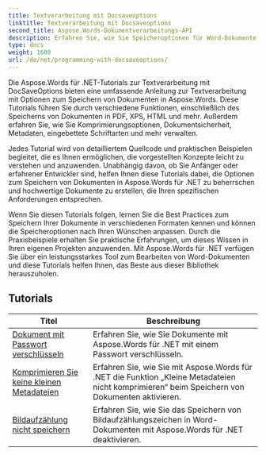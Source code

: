 ```yaml
---
title: Textverarbeitung mit Docsaveoptions
linktitle: Textverarbeitung mit Docsaveoptions
second_title: Aspose.Words-Dokumentverarbeitungs-API
description: Erfahren Sie, wie Sie Speicheroptionen für Word-Dokumente mit Aspose.Words für .NET anpassen. Die Tutorials führen Sie durch die verschiedenen verfügbaren Optionen, z. B. Dateiformat, Komprimierung und Passwortschutz.
type: docs
weight: 1600
url: /de/net/programming-with-docsaveoptions/
---
```

Die Aspose.Words für .NET-Tutorials zur Textverarbeitung mit DocSaveOptions bieten eine umfassende Anleitung zur Textverarbeitung mit Optionen zum Speichern von Dokumenten in Aspose.Words. Diese Tutorials führen Sie durch verschiedene Funktionen, einschließlich des Speicherns von Dokumenten in PDF, XPS, HTML und mehr. Außerdem erfahren Sie, wie Sie Komprimierungsoptionen, Dokumentsicherheit, Metadaten, eingebettete Schriftarten und mehr verwalten.

Jedes Tutorial wird von detailliertem Quellcode und praktischen Beispielen begleitet, die es Ihnen ermöglichen, die vorgestellten Konzepte leicht zu verstehen und anzuwenden. Unabhängig davon, ob Sie Anfänger oder erfahrener Entwickler sind, helfen Ihnen diese Tutorials dabei, die Optionen zum Speichern von Dokumenten in Aspose.Words für .NET zu beherrschen und hochwertige Dokumente zu erstellen, die Ihren spezifischen Anforderungen entsprechen.

Wenn Sie diesen Tutorials folgen, lernen Sie die Best Practices zum Speichern Ihrer Dokumente in verschiedenen Formaten kennen und können die Speicheroptionen nach Ihren Wünschen anpassen. Durch die Praxisbeispiele erhalten Sie praktische Erfahrungen, um dieses Wissen in Ihren eigenen Projekten anzuwenden. Mit Aspose.Words für .NET verfügen Sie über ein leistungsstarkes Tool zum Bearbeiten von Word-Dokumenten und diese Tutorials helfen Ihnen, das Beste aus dieser Bibliothek herauszuholen.

 ## Tutorials
| Titel | Beschreibung |
| --- | --- |
| [Dokument mit Passwort verschlüsseln](./encrypt-document-with-password/) | Erfahren Sie, wie Sie Dokumente mit Aspose.Words für .NET mit einem Passwort verschlüsseln.  |
| [Komprimieren Sie keine kleinen Metadateien](./do-not-compress-small-metafiles/) | Erfahren Sie, wie Sie mit Aspose.Words für .NET die Funktion „Kleine Metadateien nicht komprimieren“ beim Speichern von Dokumenten aktivieren. |
| [Bildaufzählung nicht speichern](./do-not-save-picture-bullet/) | Erfahren Sie, wie Sie das Speichern von Bildaufzählungszeichen in Word-Dokumenten mit Aspose.Words für .NET deaktivieren. |